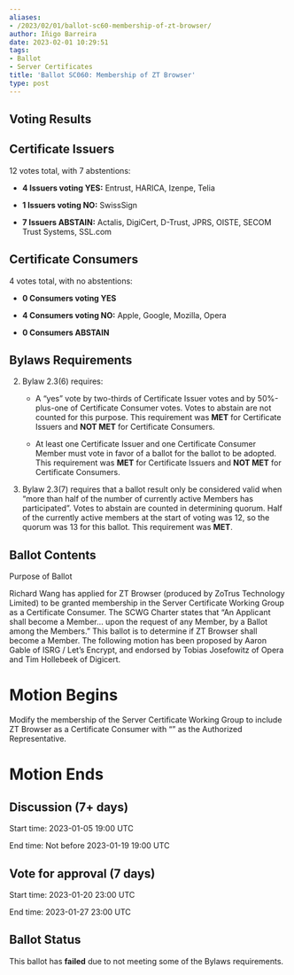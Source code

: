 ```yaml
---
aliases:
- /2023/02/01/ballot-sc60-membership-of-zt-browser/
author: Iñigo Barreira
date: 2023-02-01 10:29:51
tags:
- Ballot
- Server Certificates
title: 'Ballot SC060: Membership of ZT Browser'
type: post
---
```


## Voting Results

## Certificate Issuers

12 votes total, with 7 abstentions:

- **4 Issuers voting YES:** Entrust, HARICA, Izenpe, Telia

- **1 Issuers voting NO:** SwissSign

- **7 Issuers ABSTAIN:** Actalis, DigiCert, D-Trust, JPRS, OISTE, SECOM Trust Systems, SSL.com

## Certificate Consumers

4 votes total, with no abstentions:

- **0 Consumers voting YES**

- **4 Consumers voting NO:** Apple, Google, Mozilla, Opera

- **0 Consumers ABSTAIN**

## Bylaws Requirements

2. Bylaw 2.3(6) requires:

   - A “yes” vote by two-thirds of Certificate Issuer votes and by 50%-plus-one of Certificate Consumer votes. Votes to abstain are not counted for this purpose. This requirement was **MET** for Certificate Issuers and **NOT MET** for Certificate Consumers.

   - At least one Certificate Issuer and one Certificate Consumer Member must vote in favor of a ballot for the ballot to be adopted. This requirement was **MET** for Certificate Issuers and **NOT MET** for Certificate Consumers.

1. Bylaw 2.3(7) requires that a ballot result only be considered valid when “more than half of the number of currently active Members has participated”. Votes to abstain are counted in determining quorum. Half of the currently active members at the start of voting was 12, so the quorum was 13 for this ballot. This requirement was **MET**.

## Ballot Contents

Purpose of Ballot

Richard Wang has applied for ZT Browser (produced by ZoTrus Technology Limited) to be granted membership in the Server Certificate Working Group as a Certificate Consumer. The SCWG Charter states that “An Applicant shall become a Member… upon the request of any Member, by a Ballot among the Members.” This ballot is to determine if ZT Browser shall become a Member. The following motion has been proposed by Aaron Gable of ISRG / Let’s Encrypt, and endorsed by Tobias Josefowitz of Opera and Tim Hollebeek of Digicert.

# Motion Begins

Modify the membership of the Server Certificate Working Group to include ZT Browser as a Certificate Consumer with “” as the Authorized Representative.

# Motion Ends

## Discussion (7+ days)

Start time: 2023-01-05 19:00 UTC

End time: Not before 2023-01-19 19:00 UTC

## Vote for approval (7 days)

Start time: 2023-01-20 23:00 UTC

End time: 2023-01-27 23:00 UTC

## Ballot Status

This ballot has **failed** due to not meeting some of the Bylaws requirements.